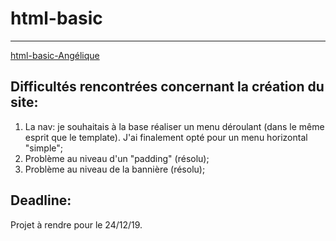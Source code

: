 # html-basic
**************************

[html-basic-Angélique](https://angeliquecorbisier.github.io/html-basic/)


## Difficultés rencontrées concernant la création du site: 

1. La nav: je souhaitais à la base réaliser un menu déroulant (dans le même esprit que le template). J'ai finalement opté pour un menu horizontal "simple";
2. Problème au niveau d'un "padding" (résolu);
3. Problème au niveau de la bannière (résolu); 

## Deadline:
Projet à rendre pour le 24/12/19.




